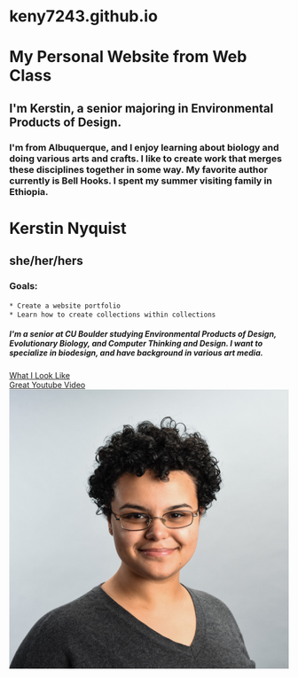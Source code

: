 # keny7243.github.io




# My Personal Website from Web Class
## I'm Kerstin, a senior majoring in Environmental Products of Design.

### I'm from Albuquerque, and I enjoy learning about biology and doing various arts and crafts. I like to create work that merges these disciplines together in some way. My favorite author currently is Bell Hooks. I spent my summer visiting family in Ethiopia. 

# Kerstin Nyquist
## she/her/hers
### Goals: 
    * Create a website portfolio
    * Learn how to create collections within collections
##### I'm a senior at CU Boulder studying <em>Environmental Products of Design, Evolutionary Biology, and Computer Thinking and Design.</em> I want to specialize in <strong>biodesign,</strong> and have background in various art media.
[What I Look Like](./img/NyquistHeadshot.jpg "What I Look Like")<br>
[Great Youtube Video](https://youtu.be/FSRlUsQ7TJ8 "Great Youtube Video")
![My Face](./img/NyquistHeadshot.jpg)